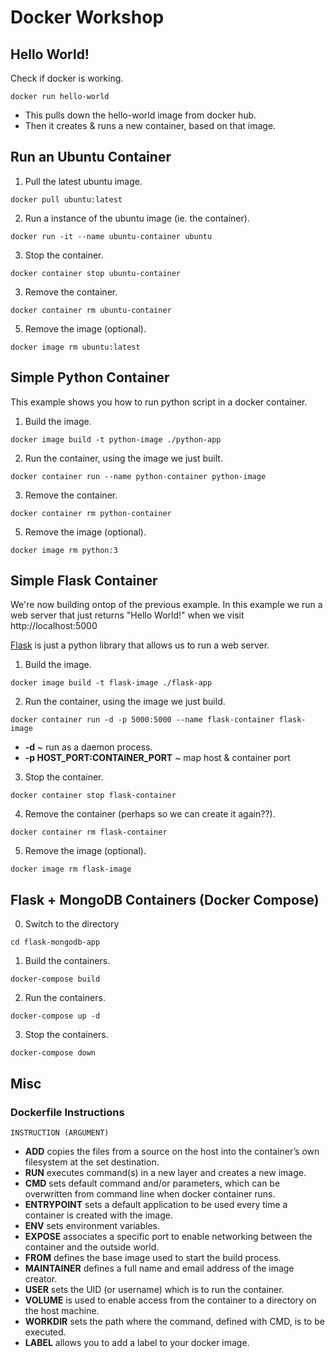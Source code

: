 # Docker Workshop


## Hello World!
Check if docker is working.
```
docker run hello-world
```
* This pulls down the hello-world image from docker hub.
* Then it creates & runs a new container, based on that image.


## Run an Ubuntu Container
1. Pull the latest ubuntu image.
```
docker pull ubuntu:latest
```
2. Run a instance of the ubuntu image (ie. the container).
```
docker run -it --name ubuntu-container ubuntu 
```
3. Stop the container.
```
docker container stop ubuntu-container
```
3. Remove the container.
```
docker container rm ubuntu-container
```
5. Remove the image (optional).
```
docker image rm ubuntu:latest
```


## Simple Python Container
This example shows you how to run python script in a docker container.

1. Build the image.
```
docker image build -t python-image ./python-app
```
2. Run the container, using the image we just built.
```
docker container run --name python-container python-image
```
3. Remove the container.
```
docker container rm python-container
```
5. Remove the image (optional).
```
docker image rm python:3
```

## Simple Flask Container
We're now building ontop of the previous example. In this example we run a web server that just returns "Hello World!" when we visit http://localhost:5000

[Flask](https://www.fullstackpython.com/flask.html) is just a python library that allows us to run a web server.

1. Build the image.
```
docker image build -t flask-image ./flask-app
```
2. Run the container, using the image we just build.
```
docker container run -d -p 5000:5000 --name flask-container flask-image
```
* **-d** ~ run as a daemon process.
* **-p HOST_PORT:CONTAINER_PORT** ~ map host & container port

3. Stop the container.
```
docker container stop flask-container
```
4. Remove the container (perhaps so we can create it again??).
```
docker container rm flask-container
```
5. Remove the image (optional).
```
docker image rm flask-image
```

## Flask + MongoDB Containers (Docker Compose)
0. Switch to the directory
```
cd flask-mongodb-app
```
1. Build the containers.
```
docker-compose build
```
2. Run the containers.
```
docker-compose up -d
```
3. Stop the containers.
```
docker-compose down
```


## Misc
### Dockerfile Instructions
```
INSTRUCTION (ARGUMENT)
```
* **ADD** copies the files from a source on the host into the container’s own filesystem at the set destination.
* **RUN** executes command(s) in a new layer and creates a new image.
* **CMD** sets default command and/or parameters, which can be overwritten from command line when docker container runs.
* **ENTRYPOINT** sets a default application to be used every time a container is created with the image.
* **ENV** sets environment variables.
* **EXPOSE** associates a specific port to enable networking between the container and the outside world.
* **FROM** defines the base image used to start the build process.
* **MAINTAINER** defines a full name and email address of the image creator.
* **USER** sets the UID (or username) which is to run the container.
* **VOLUME** is used to enable access from the container to a directory on the host machine.
* **WORKDIR** sets the path where the command, defined with CMD, is to be executed.
* **LABEL** allows you to add a label to your docker image.
